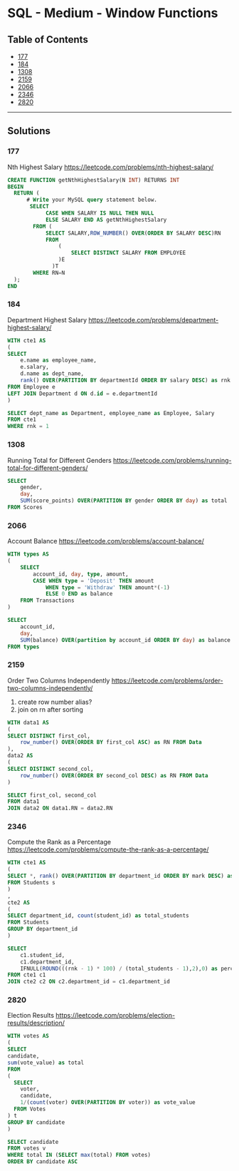 # SQL - Medium - Window Functions

## Table of Contents

- [177](#177)
- [184](#184)
- [1308](#1308)
- [2159](#2159)
- [2066](#2066)
- [2346](#2346)
- [2820](#2820)

---

## Solutions

### 177
Nth Highest Salary
https://leetcode.com/problems/nth-highest-salary/

```sql
CREATE FUNCTION getNthHighestSalary(N INT) RETURNS INT
BEGIN
  RETURN (
      # Write your MySQL query statement below.
       SELECT 
            CASE WHEN SALARY IS NULL THEN NULL
            ELSE SALARY END AS getNthHighestSalary 
        FROM (
            SELECT SALARY,ROW_NUMBER() OVER(ORDER BY SALARY DESC)RN
            FROM
                (
                    SELECT DISTINCT SALARY FROM EMPLOYEE
                )E
              )T
        WHERE RN=N
  );
END
```

### 184
Department Highest Salary
https://leetcode.com/problems/department-highest-salary/

```sql
WITH cte1 AS 
(
SELECT 
    e.name as employee_name, 
    e.salary, 
    d.name as dept_name, 
    rank() OVER(PARTITION BY departmentId ORDER BY salary DESC) as rnk
FROM Employee e 
LEFT JOIN Department d ON d.id = e.departmentId
)

SELECT dept_name as Department, employee_name as Employee, Salary 
FROM cte1 
WHERE rnk = 1
```

### 1308
Running Total for Different Genders
https://leetcode.com/problems/running-total-for-different-genders/

```sql
SELECT 
    gender, 
    day,
    SUM(score_points) OVER(PARTITION BY gender ORDER BY day) as total
FROM Scores
```

### 2066
Account Balance
https://leetcode.com/problems/account-balance/

```sql
WITH types AS 
(
    SELECT 
        account_id, day, type, amount, 
        CASE WHEN type = 'Deposit' THEN amount 
            WHEN type = 'Withdraw' THEN amount*(-1) 
            ELSE 0 END as balance 
    FROM Transactions
)

SELECT 
    account_id, 
    day, 
    SUM(balance) OVER(partition by account_id ORDER BY day) as balance
FROM types
```

### 2159
Order Two Columns Independently
https://leetcode.com/problems/order-two-columns-independently/

1. create row number alias?
2. join on rn after sorting

```sql
WITH data1 AS 
(
SELECT DISTINCT first_col, 
    row_number() OVER(ORDER BY first_col ASC) as RN FROM Data 
), 
data2 AS
(
SELECT DISTINCT second_col,
    row_number() OVER(ORDER BY second_col DESC) as RN FROM Data
)

SELECT first_col, second_col
FROM data1 
JOIN data2 ON data1.RN = data2.RN
```

### 2346
Compute the Rank as a Percentage
https://leetcode.com/problems/compute-the-rank-as-a-percentage/

```sql
WITH cte1 AS 
(
SELECT *, rank() OVER(PARTITION BY department_id ORDER BY mark DESC) as rnk
FROM Students s
)
,
cte2 AS 
(
SELECT department_id, count(student_id) as total_students
FROM Students 
GROUP BY department_id
)

SELECT 
    c1.student_id, 
    c1.department_id, 
    IFNULL(ROUND(((rnk - 1) * 100) / (total_students - 1),2),0) as percentage
FROM cte1 c1
JOIN cte2 c2 ON c2.department_id = c1.department_id
```

### 2820
Election Results
https://leetcode.com/problems/election-results/description/

```sql
WITH votes AS 
(
SELECT 
candidate, 
sum(vote_value) as total
FROM
(
  SELECT 
    voter, 
    candidate, 
    1/(count(voter) OVER(PARTITION BY voter)) as vote_value
  FROM Votes
) t
GROUP BY candidate
)

SELECT candidate
FROM votes v
WHERE total IN (SELECT max(total) FROM votes)
ORDER BY candidate ASC
```
